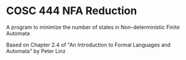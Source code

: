 # COSC 444 NFA Reduction
A program to minimize the number of states in Non-deterministic Finite Automata

Based on Chapter 2.4 of "An Introduction to Formal Languages and Automata" by Peter Linz
